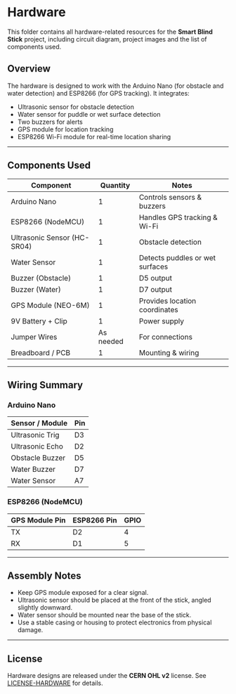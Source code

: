 # Hardware

This folder contains all hardware-related resources for the **Smart Blind Stick** project, including circuit diagram, project images and the list of components used.

## Overview
The hardware is designed to work with the Arduino Nano (for obstacle and water detection) and ESP8266 (for GPS tracking). It integrates:
- Ultrasonic sensor for obstacle detection
- Water sensor for puddle or wet surface detection
- Two buzzers for alerts
- GPS module for location tracking
- ESP8266 Wi-Fi module for real-time location sharing

---

## Components Used

| Component              | Quantity | Notes |
|------------------------|----------|-------|
| Arduino Nano           | 1        | Controls sensors & buzzers |
| ESP8266 (NodeMCU)       | 1        | Handles GPS tracking & Wi-Fi |
| Ultrasonic Sensor (HC-SR04) | 1    | Obstacle detection |
| Water Sensor           | 1        | Detects puddles or wet surfaces |
| Buzzer (Obstacle)      | 1        | D5 output |
| Buzzer (Water)         | 1        | D7 output |
| GPS Module (NEO-6M)    | 1        | Provides location coordinates |
| 9V Battery + Clip      | 1        | Power supply |
| Jumper Wires           | As needed | For connections |
| Breadboard / PCB       | 1        | Mounting & wiring |

---

## Wiring Summary

### **Arduino Nano**
| Sensor / Module  | Pin |
|------------------|-----|
| Ultrasonic Trig  | D3  |
| Ultrasonic Echo  | D2  |
| Obstacle Buzzer  | D5  |
| Water Buzzer     | D7  |
| Water Sensor     | A7  |

### **ESP8266 (NodeMCU)**
| GPS Module Pin | ESP8266 Pin | GPIO |
|----------------|-------------|------|
| TX             | D2          | 4    |
| RX             | D1          | 5    |

---

## Assembly Notes
- Keep GPS module exposed for a clear signal.
- Ultrasonic sensor should be placed at the front of the stick, angled slightly downward.
- Water sensor should be mounted near the base of the stick.
- Use a stable casing or housing to protect electronics from physical damage.

---

## License
Hardware designs are released under the **CERN OHL v2** license. See [LICENSE-HARDWARE](../HARDWARE-LICENCE) for details.